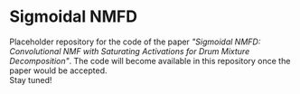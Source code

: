 # Sigmoidal NMFD

Placeholder repository for the code of the paper _"Sigmoidal NMFD: Convolutional NMF with Saturating Activations for Drum Mixture Decomposition"_. The code will become available in this repository once the paper would be accepted.  
Stay tuned!

